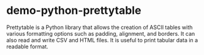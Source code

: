 # demo-python-prettytable
Prettytable is a Python library that allows the creation of ASCII tables with various formatting options such as padding, alignment, and borders. It can also read and write CSV and HTML files. It is useful to print tabular data in a readable format.
